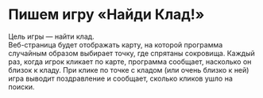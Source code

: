 # Пишем игру «Найди Клад!»

Цель игры — найти клад.<br>
Веб-страница будет отображать карту, на которой программа случайным образом выбирает точку, где спрятаны сокровища. Каждый раз, когда игрок кликает по карте, программа сообщает, насколько он близок к кладу. При клике по точке с кладом (или очень близко к ней) игра выводит поздравление и сообщает, сколько кликов ушло на поиски.